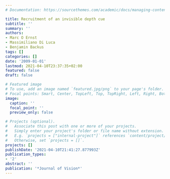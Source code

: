 ```yaml
---
# Documentation: https://sourcethemes.com/academic/docs/managing-content/

title: Recruitment of an invisible depth cue
subtitle: ''
summary: ''
authors:
- Marc O Ernst
- Massimiliano Di Luca
- Benjamin Backus
tags: []
categories: []
date: '2009-01-01'
lastmod: 2021-04-10T23:37:35+02:00
featured: false
draft: false

# Featured image
# To use, add an image named `featured.jpg/png` to your page's folder.
# Focal points: Smart, Center, TopLeft, Top, TopRight, Left, Right, BottomLeft, Bottom, BottomRight.
image:
  caption: ''
  focal_point: ''
  preview_only: false

# Projects (optional).
#   Associate this post with one or more of your projects.
#   Simply enter your project's folder or file name without extension.
#   E.g. `projects = ["internal-project"]` references `content/project/deep-learning/index.md`.
#   Otherwise, set `projects = []`.
projects: []
publishDate: '2021-04-10T21:41:27.877993Z'
publication_types:
- '2'
abstract: ''
publication: '*Journal of Vision*'
---
```

